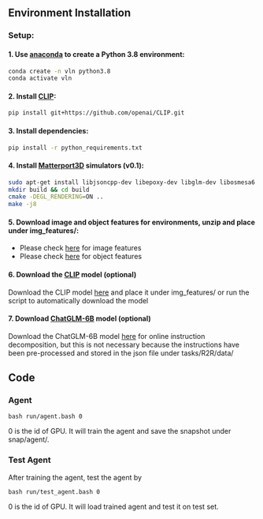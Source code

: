 ## Environment Installation

### Setup:

#### 1. Use [anaconda](https://anaconda.org/) to create a Python 3.8 environment:
```bash
conda create -n vln python3.8
conda activate vln
```

#### 2. Install [CLIP](https://github.com/openai/CLIP):
```bash
pip install git+https://github.com/openai/CLIP.git
```

#### 3. Install dependencies:
```bash
pip install -r python_requirements.txt
```

#### 4. Install [Matterport3D](https://github.com/peteanderson80/Matterport3DSimulator) simulators (v0.1):
```bash
sudo apt-get install libjsoncpp-dev libepoxy-dev libglm-dev libosmesa6 libosmesa6-dev libglew-dev
mkdir build && cd build
cmake -DEGL_RENDERING=ON ..
make -j8
```

#### 5. Download image and object features for environments, unzip and place under img_features/:

- Please check [here](https://drive.google.com/file/d/1GBtMB0HINkwInyj-i0wLYBM-lSVJq6lj/view?usp=drive_link) for image features
- Please check [here](https://drive.google.com/file/d/1k9n4Js0dA8zxl3cV9fGvCHS8cAri3Pst/view?usp=drive_link) for object features

#### 6. Download the [CLIP](https://github.com/openai/CLIP) model (optional)

Download the CLIP model [here](https://openaipublic.azureedge.net/clip/models/7e526bd135e493cef0776de27d5f42653e6b4c8bf9e0f653bb11773263205fdd/RN50x4.pt) and place it under img_features/ or run the script to automatically download the model

#### 7. Download [ChatGLM-6B](https://github.com/THUDM/ChatGLM-6B) model (optional)
Download the ChatGLM-6B model [here](https://huggingface.co/THUDM/chatglm3-6b/tree/main) for online instruction decomposition, but this is not necessary because the instructions have been pre-processed and stored in the json file under tasks/R2R/data/
## Code

### Agent
```
bash run/agent.bash 0
```
0 is the id of GPU. It will train the agent and save the snapshot under snap/agent/.

### Test Agent
After training the agent, test the agent by
```
bash run/test_agent.bash 0
```
0 is the id of GPU. 
It will load trained agent and test it on test set.